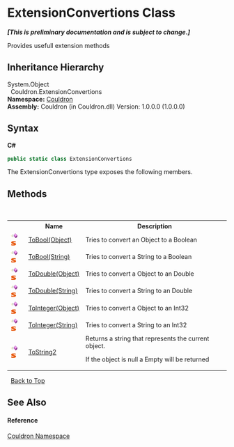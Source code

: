 # ExtensionConvertions Class
 _**\[This is preliminary documentation and is subject to change.\]**_

Provides usefull extension methods


## Inheritance Hierarchy
System.Object<br />&nbsp;&nbsp;Couldron.ExtensionConvertions<br />
**Namespace:**&nbsp;<a href="N_Couldron">Couldron</a><br />**Assembly:**&nbsp;Couldron (in Couldron.dll) Version: 1.0.0.0 (1.0.0.0)

## Syntax

**C#**<br />
``` C#
public static class ExtensionConvertions
```

The ExtensionConvertions type exposes the following members.


## Methods
&nbsp;<table><tr><th></th><th>Name</th><th>Description</th></tr><tr><td>![Public method](media/pubmethod.gif "Public method")![Static member](media/static.gif "Static member")</td><td><a href="M_Couldron_ExtensionConvertions_ToBool">ToBool(Object)</a></td><td>
Tries to convert an Object to a Boolean</td></tr><tr><td>![Public method](media/pubmethod.gif "Public method")![Static member](media/static.gif "Static member")</td><td><a href="M_Couldron_ExtensionConvertions_ToBool_1">ToBool(String)</a></td><td>
Tries to convert a String to a Boolean</td></tr><tr><td>![Public method](media/pubmethod.gif "Public method")![Static member](media/static.gif "Static member")</td><td><a href="M_Couldron_ExtensionConvertions_ToDouble">ToDouble(Object)</a></td><td>
Tries to convert a Object to an Double</td></tr><tr><td>![Public method](media/pubmethod.gif "Public method")![Static member](media/static.gif "Static member")</td><td><a href="M_Couldron_ExtensionConvertions_ToDouble_1">ToDouble(String)</a></td><td>
Tries to convert a String to an Double</td></tr><tr><td>![Public method](media/pubmethod.gif "Public method")![Static member](media/static.gif "Static member")</td><td><a href="M_Couldron_ExtensionConvertions_ToInteger">ToInteger(Object)</a></td><td>
Tries to convert a Object to an Int32</td></tr><tr><td>![Public method](media/pubmethod.gif "Public method")![Static member](media/static.gif "Static member")</td><td><a href="M_Couldron_ExtensionConvertions_ToInteger_1">ToInteger(String)</a></td><td>
Tries to convert a String to an Int32</td></tr><tr><td>![Public method](media/pubmethod.gif "Public method")![Static member](media/static.gif "Static member")</td><td><a href="M_Couldron_ExtensionConvertions_ToString2">ToString2</a></td><td>
Returns a string that represents the current object. 

 If the object is null a Empty will be returned</td></tr></table>&nbsp;
<a href="#extensionconvertions-class">Back to Top</a>

## See Also


#### Reference
<a href="N_Couldron">Couldron Namespace</a><br />